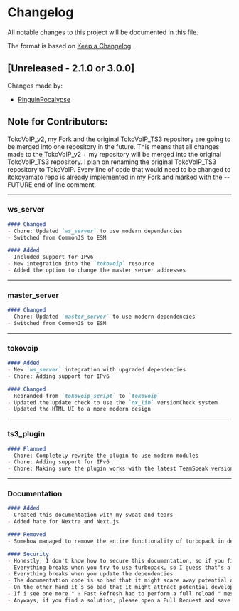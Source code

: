 # Changelog

All notable changes to this project will be documented in this file.

The format is based on [Keep a Changelog](https://keepachangelog.com/en/1.1.0/).

## [Unreleased - 2.1.0 or 3.0.0]

Changes made by:
- [PinguinPocalypse](https://github.com/GamingLuke1337)

## Note for Contributors:

TokoVoIP_v2, my Fork and the original TokoVoIP_TS3 repository are going to be merged into one repository in the future.
This means that all changes made to the TokoVoIP_v2 + my repository will be merged into the original TokoVoIP_TS3 repository.
I plan on renaming the original TokoVoIP_TS3 repository to TokoVoIP.
Every line of code that would need to be changed to itokoyamato repo is already implemented in my Fork and marked with the -- FUTURE end of line comment. 

---

### ws_server

```md
#### Changed
- Chore: Updated `ws_server` to use modern dependencies
- Switched from CommonJS to ESM

#### Added
- Included support for IPv6
- New integration into the `tokovoip` resource
- Added the option to change the master server addresses
```

---

### master_server

```md
#### Changed
- Chore: Updated `master_server` to use modern dependencies
- Switched from CommonJS to ESM
```

---

### tokovoip

```md
#### Added
- New `ws_server` integration with upgraded dependencies
- Chore: Adding support for IPv6

#### Changed
- Rebranded from `tokovoip_script` to `tokovoip`
- Updated the update check to use the `ox_lib` versionCheck system
- Updated the HTML UI to a more modern design
```

---

### ts3_plugin

```md
#### Planned
- Chore: Completely rewrite the plugin to use modern modules
- Chore: Adding support for IPv6
- Chore: Making sure the plugin works with the latest TeamSpeak version (API 26)
```

---

### Documentation

```md
#### Added
- Created this documentation with my sweat and tears
- Added hate for Nextra and Next.js

#### Removed
- Somehow managed to remove the entire functionality of turbopack in dev mode

#### Security
- Honestly, I don't know how to secure this documentation, so if you find a way, please let me know
- Everything breaks when you try to use turbopack, so I guess that's a security feature?
- Everything breaks when you update the dependencies
- The documentation code is so bad that it might scare away potential attackers
- On the other hand it´s so bad that it might attract potential developers that could clean up the mess
- If i see one more " ⚠ Fast Refresh had to perform a full reload." message, I will lose it
- Anyways, if you find a solution, please open a Pull Request and save me from this misery: https://github.com/GamingLuke1337/tokovoip-docs/pulls
```